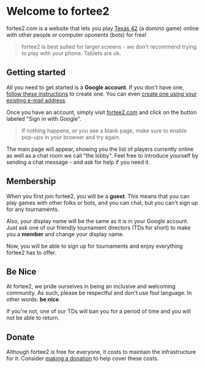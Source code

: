 # Welcome to fortee2

fortee2.com is a website that lets you play [Texas 42](https://en.wikipedia.org/wiki/42_(dominoes)) (a domino game) online with other people or computer oponents (bots) for free!

> fortee2 is best suited for larger screens - we don't recommend trying to play with your phone. Tablets are ok.

## Getting started

All you need to get started is a **Google account**. If you don't have one, [follow these instructions](https://support.google.com/accounts/answer/27441) to create one. You can even [create one using your existing e-mail address](https://support.google.com/accounts/answer/27441#existingemail).

Once you have an account, simply visit [fortee2.com](https://fortee2.com) and click on the button labeled "Sign in with Google".

> If nothing happens, or you see a blank page, make sure to enable pop-ups in your browser and try again.


The main page will appear, showing you the list of players currently online as well as a chat room we call "the lobby". Feel free to introduce yourself by sending a chat message - and ask for help if you need it.

## Membership

When you first join fortee2, you will be a **guest**. This means that you can play games with other folks or bots, and you can chat, but you can't sign up for any tournaments.

Also, your display name will be the same as it is in your Google account. Just ask one of our friendly tournament directors (TDs for short) to make you a **member** and change your display name.

Now, you will be able to sign up for tournaments and enjoy everything fortee2 has to offer.

## Be Nice

At fortee2, we pride ourselves in being an inclusive and welcoming community. As such, please be respectful and don't use foul language. In other words: **be nice**.

If you're not, one of our TDs will ban you for a period of time and you will not be able to return.

## Donate

Although fortee2 is free for everyone, it costs to maintain the infrastructure for it. Consider [making a donation](https://www.paypal.com/donate/?business=HS465FN6SX8XG&no_recurring=0&item_name=fortee2.com+maintenance+costs.+&currency_code=USD) to help cover these costs.